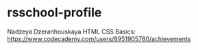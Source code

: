 # rsschool-profile
Nadzeya Dzeranhouskaya
HTML CSS Basics: https://www.codecademy.com/users/8951905780/achievements
